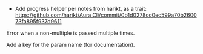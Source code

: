 - Add progress helper per notes from harikt, as a trait:
  <https://github.com/harikt/Aura.Cli/commit/0b1d0278cc0ec599a70b260073fa895f937d9611>

Error when a non-multiple is passed multiple times.

Add a key for the param name (for documentation).
